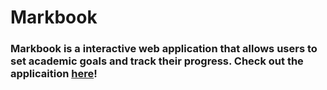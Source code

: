 # Markbook

### Markbook is a interactive web application that allows users to set academic goals and track their progress. Check out the applicaition [here](http://adams-markbook.herokuapp.com)!

